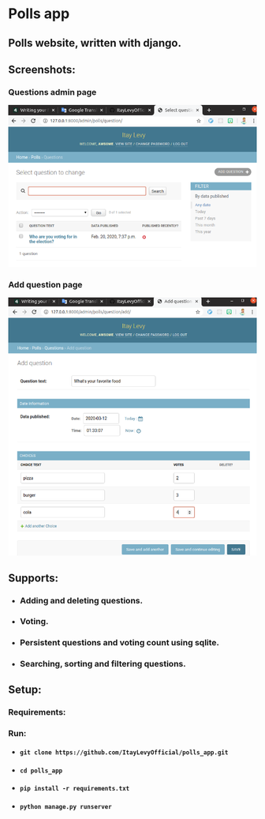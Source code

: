 # Polls app
## Polls website, written with django.

## Screenshots:
### Questions admin page
![Questions admin page](screenshots/question_admin.png)
### Add question page
![Add question page](screenshots/add_question_page.png)

## Supports: 
* ### Adding and deleting questions.
* ### Voting.
* ### Persistent questions and voting count using sqlite.
* ### Searching, sorting and filtering questions.
## Setup:
### Requirements:

### Run:
* #### ```git clone https://github.com/ItayLevyOfficial/polls_app.git```
* #### ```cd polls_app```
* #### ```pip install -r requirements.txt```
* #### ```python manage.py runserver```
